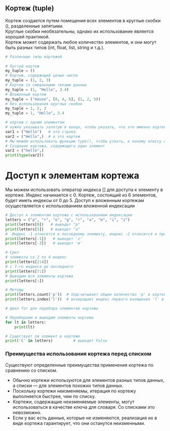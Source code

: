 ## Кортеж (tuple)

Кортеж создается путем помещения всех элементов в круглые скобки (), разделенные запятыми.  
Круглые скобки необязательны, однако их использование является хорошей практикой.  
Кортеж может содержать любое количество элементов, и они могут быть разных типов (int, float, list, string и т.д.).

```python
# Различные типы кортежей
 
# Пустой кортеж
my_tuple = ()
# Кортеж, содержащий целые числа
my_tuple = (1, 2, 3)
# Кортеж со смешанными типами данных
my_tuple = (1, "Hello", 3.4)
# Вложенный кортеж
my_tuple = ("mouse", [8, 4, 6], (1, 2, 3))
# без использования круглых скобок
my_tuple = 1, 2, 3
my_tuple = 1, "Hello", 3.4

# кортеж с одним элементом
# нужно указывать запятую в конце, чтобы указать, что это именно кортеж (а не строка):
var1 = ("Hello")   # это строка
var2 = ("Hello",)  # а это кортеж
# Мы можем использовать функцию type(), чтобы узнать, к какому классу принадлежит переменная или значение:
# Создание кортежа, содержащего один элемент
var2 = ("hello",)
print(type(var2)) 
```

# Доступ к элементам кортежа

Мы можем использовать оператор индекса [] для доступа к элементу в кортеже.
Индекс начинается с 0. 
Кортеж, состоящий из 6 элементов, будет иметь индексы от 0 до 5. 
Доступ к вложенным кортежам осуществляется с использованием вложенной индексации

```python
# Доступ к элементам кортежа с использованием индексации
letters = ("p", "r", "o", "g", "r", "a", "m", "i", "z")
print(letters[0])   # выведет "p" 
print(letters[5])   # выведет "a"
#  Индекс -1 относится к последнему элементу, индекс -2 относится к предпоследнему элементу и так далее.
print(letters[-1])   # выведет 'z' 
print(letters[-3])   # выведет 'm'

# Срез
# элементы со 2 по 4 индекс
print(letters[2:4])
# с 7-го индекса до последнего
print(letters[7:])
# Выводим все элементы кортежа
print(letters[:])

# Методы
print(letters.count('p'))  # подсчитывает общее количество 'p' в кортеже;
print(letters.index('l'))  # возвращает индекс первого вхождения 'l' в кортеже.

# Цикл for для перебора элементов кортежа

# Перебираем и выводим элементы кортежа
for lt in letters:
    print(lt)

# Cуществует ли элемент в кортеже
print('C' in letters)         # выведет False
```

### Преимущества использования кортежа перед списком

Существуют определенные преимущества применения кортежа по сравнению со списком.

- Обычно кортежи используются для элементов разных типов данных, а списки — для элементов похожих типов данных.
- Поскольку кортежи неизменяемы, итерация по кортежу выполняется быстрее, чем по списку. 
- Кортежи, содержащие неизменяемые элементы, могут использоваться в качестве ключа для словаря. Со списками это невозможно.
- Если у вас есть данные, которые не изменяются, реализация их в виде кортежа гарантирует, что они останутся неизменными.